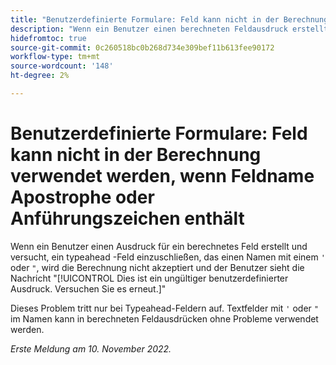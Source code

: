 ```yaml
---
title: "Benutzerdefinierte Formulare: Feld kann nicht in der Berechnung verwendet werden, wenn Feldname Anführungszeichen oder ein Apostroph enthält."
description: "Wenn ein Benutzer einen berechneten Feldausdruck erstellt und versucht, ein typeahead-Feld mit einem Namen mit einem Apostroph oder Anführungszeichen einzuschließen, wird die Berechnung nicht akzeptiert und der Benutzer sieht die Meldung Dies ist ein ungültiger benutzerdefinierter Ausdruck. Versuchen Sie es erneut."
hidefromtoc: true
source-git-commit: 0c260518bc0b268d734e309bef11b613fee90172
workflow-type: tm+mt
source-wordcount: '148'
ht-degree: 2%

---
```



# Benutzerdefinierte Formulare: Feld kann nicht in der Berechnung verwendet werden, wenn Feldname Apostrophe oder Anführungszeichen enthält

Wenn ein Benutzer einen Ausdruck für ein berechnetes Feld erstellt und versucht, ein typeahead -Feld einzuschließen, das einen Namen mit einem `'` oder `"`, wird die Berechnung nicht akzeptiert und der Benutzer sieht die Nachricht &quot;[!UICONTROL Dies ist ein ungültiger benutzerdefinierter Ausdruck. Versuchen Sie es erneut.]&quot;

Dieses Problem tritt nur bei Typeahead-Feldern auf. Textfelder mit `'` oder `"` im Namen kann in berechneten Feldausdrücken ohne Probleme verwendet werden.

_Erste Meldung am 10. November 2022._

